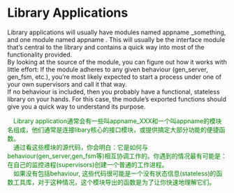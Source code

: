 # Library Applications

Library applications will usually have modules named appname _something, and one module named appname . This will usually be the interface module that’s central to the library and contains a quick way into most of the functionality provided.<br>
By looking at the source of the module, you can figure out how it works with little effort: If the module adheres to any given behaviour (gen_server, gen_fsm, etc.), you’re most likely expected to start a process under one of your own supervisors and call it that way.<br>
If no behaviour is included, then you probably have a functional, stateless library on your hands. For this case, the module’s exported functions should give you a quick way to understand its purpose.
<p></p>
<font color="green">
&emsp;Library application通常会有一些叫appname_XXX和一个叫appname的模块名组成，他们通常是连接libary核心的接口模块，或提供搞定大部分功能的便捷函数。<br>
&emsp;通过看这些模块的源代码，你会明白：它是如何与behaviour(gen_server,gen_fsm等)相互协调工作的。你遇到的情况最有可能是：在自己的监控进程(supervisors)创建一个普通的工作进程。<br>
&emsp;如果没有包括behaviour, 这些代码很可能是一个没有状态信息(stateless)的函数工具库，对于这种情况，这个模块导出的函数是为了让你快速地理解它们。
</font>
